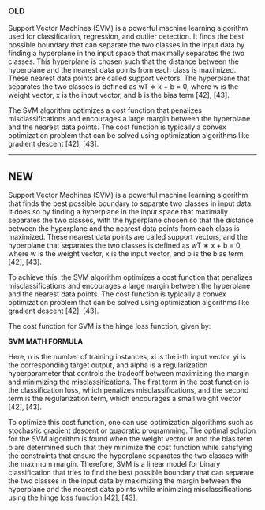 ### OLD
Support Vector Machines (SVM) is a powerful machine learning algorithm used for classification, regression, and outlier detection. It finds the best possible boundary that can separate the two classes in the input data by finding a hyperplane in the input space that maximally separates the two classes. This hyperplane is chosen such that the distance between the hyperplane and the nearest data points from each class is maximized. These nearest data points are called support vectors. The hyperplane that separates the two classes is defined as wT ∗ x + b = 0, where w is the weight vector, x is the input vector, and b is the bias term [42], [43].

The SVM algorithm optimizes a cost function that penalizes misclassifications and encourages a large margin between the hyperplane and the nearest data points. The cost function is typically a convex optimization problem that can be solved using optimization algorithms like gradient descent [42], [43].

---

## NEW
Support Vector Machines (SVM) is a powerful machine learning algorithm that finds the best possible boundary to separate two classes in input data. It does so by finding a hyperplane in the input space that maximally separates the two classes, with the hyperplane chosen so that the distance between the hyperplane and the nearest data points from each class is maximized. These nearest data points are called support vectors, and the hyperplane that separates the two classes is defined as wT ∗ x + b = 0, where w is the weight vector, x is the input vector, and b is the bias term [42], [43].

To achieve this, the SVM algorithm optimizes a cost function that penalizes misclassifications and encourages a large margin between the hyperplane and the nearest data points. The cost function is typically a convex optimization problem that can be solved using optimization algorithms like gradient descent [42], [43].

The cost function for SVM is the hinge loss function, given by:

**SVM MATH FORMULA**

Here, n is the number of training instances, xi is the i-th input vector, yi is the corresponding target output, and alpha is a regularization hyperparameter that controls the tradeoff between maximizing the margin and minimizing the misclassifications. The first term in the cost function is the classification loss, which penalizes misclassifications, and the second term is the regularization term, which encourages a small weight vector [42], [43].

To optimize this cost function, one can use optimization algorithms such as stochastic gradient descent or quadratic programming. The optimal solution for the SVM algorithm is found when the weight vector w and the bias term b are determined such that they minimize the cost function while satisfying the constraints that ensure the hyperplane separates the two classes with the maximum margin. Therefore, SVM is a linear model for binary classification that tries to find the best possible boundary that can separate the two classes in the input data by maximizing the margin between the hyperplane and the nearest data points while minimizing misclassifications using the hinge loss function [42], [43].
